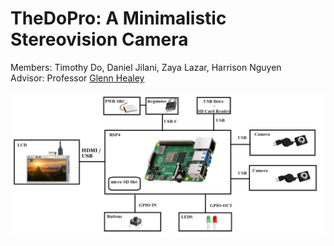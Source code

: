# TheDoPro: A Minimalistic Stereovision Camera
Members: Timothy Do, Daniel Jilani, Zaya Lazar, Harrison Nguyen
<br>
Advisor: Professor [Glenn Healey](https://engineering.uci.edu/users/glenn-healey)
<br> 
<br>
<img src='./Images/Hardware Connection Schematic AI Enhanced.png'/>
